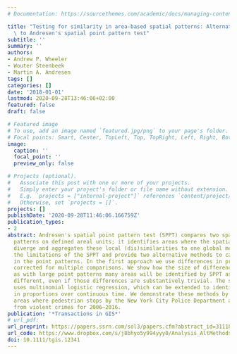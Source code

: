 ```yaml
---
# Documentation: https://sourcethemes.com/academic/docs/managing-content/

title: "Testing for similarity in area-based spatial patterns: Alternative methods\
  \ to Andresen's spatial point pattern test"
subtitle: ''
summary: ''
authors:
- Andrew P. Wheeler
- Wouter Steenbeek
- Martin A. Andresen
tags: []
categories: []
date: '2018-01-01'
lastmod: 2020-09-28T13:46:06+02:00
featured: false
draft: false

# Featured image
# To use, add an image named `featured.jpg/png` to your page's folder.
# Focal points: Smart, Center, TopLeft, Top, TopRight, Left, Right, BottomLeft, Bottom, BottomRight.
image:
  caption: ''
  focal_point: ''
  preview_only: false

# Projects (optional).
#   Associate this post with one or more of your projects.
#   Simply enter your project's folder or file name without extension.
#   E.g. `projects = ["internal-project"]` references `content/project/deep-learning/index.md`.
#   Otherwise, set `projects = []`.
projects: []
publishDate: '2020-09-28T11:46:06.166759Z'
publication_types:
- 2
abstract: Andresen's spatial point pattern test (SPPT) compares two spatial point
  patterns on defined areal units; it identifies areas where the spatial point patterns
  diverge and aggregates these local (dis)similarities to one global measure. We discuss
  the limitations of the SPPT and provide two alternative methods to calculate differences
  in the point patterns. In the first approach we use differences in proportions tests
  corrected for multiple comparisons. We show how the size of differences matters,
  as with large point patterns many areas will be identified by SPPT as statistically
  different, even if those differences are substantively trivial. The second approach
  uses multinomial logistic regression, which can be extended to identify differences
  in proportions over continuous time. We demonstrate these methods by identifying
  areas where pedestrian stops by the New York City Police Department are different
  from violent crimes for 2006–2016.
publication: '*Transactions in GIS*'
# url_pdf: 
url_preprint: https://papers.ssrn.com/sol3/papers.cfm?abstract_id=3111822
url_code: https://www.dropbox.com/s/j8bhyo5y994yyy0/Analysis_AltMethods_SPPT_Anony.zip?dl=0
doi: 10.1111/tgis.12341
---
```

